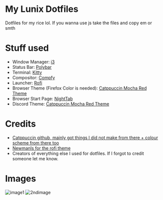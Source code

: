 # My Lunix Dotfiles
Dotfiles for my rice lol. If you wanna use js take the files and copy em or smth

# Stuff used
- Window Manager: [i3](https://i3wm.org/)
- Status Bar: [Polybar](https://github.com/polybar/polybar)
- Terminal: [Kitty](https://sw.kovidgoyal.net/kitty/)
- Compositor: [Compfy](https://github.com/allusive-dev/compfy)
- Launcher: [Rofi](https://github.com/davatorium/rofi)
- Browser Theme (Firefox Color is needed): [Catppuccin Mocha Red Theme](https://github.com/catppuccin/firefox)
- Browser Start Page: [NightTab](https://addons.mozilla.org/en-GB/firefox/addon/nighttab/)
- Discord Theme: [Catppuccin Mocha Red Theme](https://catppuccin.github.io/discord/dist/catppuccin-mocha-red.theme.css)
# Credits
- [Catppuccin github, mainly got things I did not make from there + colour scheme from there too](https://github.com/catppuccin/catppuccin)
- [Newmanls for the rofi theme](https://github.com/polybar/polybar)
- Creators of everything else I used for dotfiles. If I forgot to credit someone let me know. 
# Images
![image1](https://github.com/SteelAtomic/lunixdotfiles/assets/74486747/2fd5ded6-6e45-4e98-a536-ef6c03a02638)
![2ndimage](https://github.com/SteelAtomic/lunixdotfiles/assets/74486747/56b2f0f8-833b-4a09-941e-aedf1ba74d3e)
